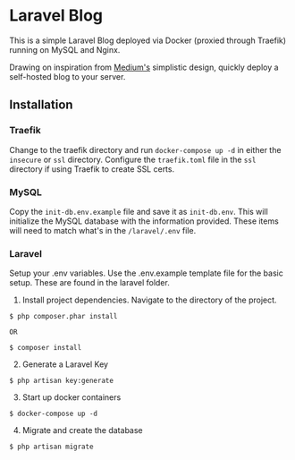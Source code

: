 # Laravel Blog
This is a simple Laravel Blog deployed via Docker (proxied through Traefik) running on MySQL and Nginx. 

Drawing on inspiration from [Medium's](medium.com) simplistic design, quickly deploy a self-hosted blog to your server. 

## Installation

### Traefik
Change to the traefik directory and run `docker-compose up -d` in either the `insecure` or `ssl` directory. Configure the `traefik.toml` file in the `ssl` directory if using Traefik to create SSL certs.

### MySQL
Copy the `init-db.env.example` file and save it as `init-db.env`. This will initialize the MySQL database with the information provided. These items will need to match what's in the `/laravel/.env` file.

### Laravel
Setup your .env variables. Use the .env.example template file for the basic setup. These are found in the laravel folder.

1) Install project dependencies. Navigate to the directory of the project.

```
$ php composer.phar install

OR

$ composer install
```

2) Generate a Laravel Key
```
$ php artisan key:generate
```

3) Start up docker containers
```
$ docker-compose up -d
```

4) Migrate and create the database
```
$ php artisan migrate
```
